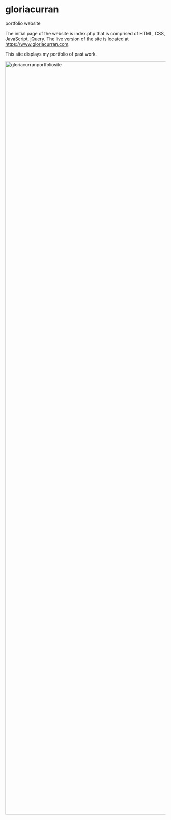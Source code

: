 # gloriacurran
portfolio website

The initial page of the website is index.php that is comprised of HTML, CSS, JavaScript, jQuery. The live version of the site is located at https://www.gloriacurran.com.

This site displays my portfolio of past work.

<img width="1663" height="2367" alt="gloriacurranportfoliosite" src="https://github.com/user-attachments/assets/27b79196-e84b-49d7-9fef-12c31796d4e1" />
